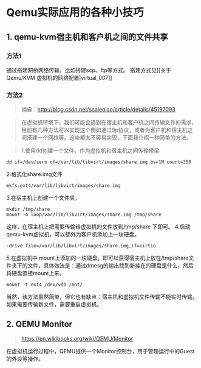 # Qemu实际应用的各种小技巧

## 1. qemu-kvm宿主机和客户机之间的文件共享

### 方法1
通过搭建网桥网络传输，比如搭建scp、ftp等方式。
搭建方式见[[关于Qemu/KVM 虚拟机的网络配置|virtual_007]]
### 方法2
> 摘自：http://blog.csdn.net/scaleqiao/article/details/45197093

>在虚拟机环境下，我们可能会遇到在宿主机和客户机之间传输文件的需求，目前有几种方法可以实现这个例如通过9p协议，或者为客户机和宿主机之间搭建一个网络等。这些都太不容易实现，下面我介绍一种简单的方法。

>1.使用dd创建一个文件，作为虚拟机和宿主机之间传输桥梁
```
dd if=/dev/zero of=/var/lib/libvirt/images/share.img bs=1M count=350
```
2.格式化share.img文件
```
mkfs.ext4/var/lib/libvirt/images/share.img
```
3.在宿主机上创建一个文件夹，
```
mkdir /tmp/share
mount -o loop/var/lib/libvirt/images/share.img /tmp/share
```
这样，在宿主机上把需要传输给虚拟机的文件放到/tmp/share 下即可。
4.启动qemu-kvm虚拟机，可以额外为客户机添加上一块硬盘。
```
-drive file=/var/lib/libvirt/images/share.img,if=virtio
```
5.在虚拟机中 mount上添加的一块硬盘。即可以获得宿主机上放在/tmp/share文件夹下的文件，具体做法是：通过dmesg的输出找到新挂在的硬盘是什么，然后将硬盘直接mount上来。
```
mount -t ext4 /dev/vdb /mnt/   
```
当然，该方法虽然简单，但它也有缺点：宿主机和虚拟机文件传输不能实时传输。如果需要传输新文件，需要重启虚拟机。


## 2. QEMU Monitor

> https://en.wikibooks.org/wiki/QEMU/Monitor

在虚拟机运行过程中，QEMU提供一个Monitor控制台，用于管理运行中的Guest的外设等操作。




